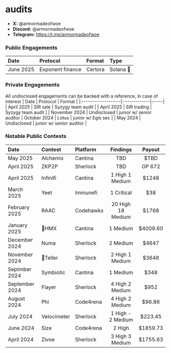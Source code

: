 # audits

- **X:** @armormadeofwoe
- **Discord:** @armormadeofwoe
- **Telegram:** https://t.me/armormadeofwoe

### Public Engagements

| Date             | Protocol    | Format | Type |
|:-------------------|:-------------|:-----|:-------|
| June 2025 | Exponent finance  | Certora  | Solana 🦀 |


### Private Engagements
All undisclosed engagements can be backed with a reference, in case of interest
| Date             | Protocol    | Format |
|:-------------------|:-------------|:-----|
| April 2025  | SIR sale  | Syzygy team audit |
| April 2025 | SIR trading | Syzygy team audit |
| November 2024 | Undisclosed | junior w/ senior auditor
| October 2024 | Lotus | junior w/ Egis sec |
| May 2024 | Undisclosed | junior w/ senior auditor |


### Notable Public Contests
| Date             | Contest                                                                       | Platform                                                                                 | Findings | Payout |
|:-------------------|:------------------------------------------------------------------------------|:--------------------------------------------------------------------------------------------|:-------:|:-------:|
|May 2025  | Alchemix | Cantina | TBD |$TBD |
|April 2025  | ZKP2P | Sherlock | TBD |OP 672 |
|April 2025  | Infinifi | Cantina | 1 High 1 Medium |$1248 |
|March 2025  | Yeet | Immunefi | 1 Critical |$38 |
|February 2025  | RAAC | Codehawks | 20 High 18 Medium| $1768|
|January 2025  | 🥉HMX  | Cantina | 1 Medium  | $4009.60 |
|December 2024  | Numa | Sherlock | 2 Medium  | $4647 |
|November 2024  | 🥈Teller | Sherlock | 2 High 1 Medium  | $3648| 
|Septmber 2024  | Symbiotic | Cantina | 1 Medium  | $348|
|September 2024  | Flayer | Sherlock | 4 High 2 Medium | $952|
|August 2024  | Phi | Code4rena | 4 High 2 Medium | $96.86|
|July 2024  | Velocimeter | Sherlock | 1 High - 2 Medium  | $223.45|
|June 2024  | Size | Code4rena | 2 High  | $1859.73|
|April 2024  | Zivoe | Sherlock | 3 High 3 Medium | $1755.63|

